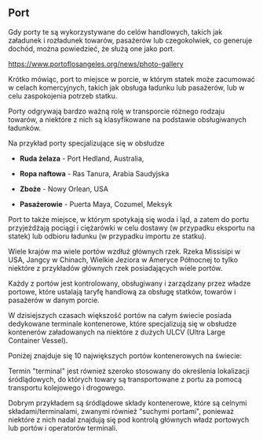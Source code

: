 ## Port

Gdy porty te są wykorzystywane do celów handlowych, takich jak załadunek i rozładunek towarów, pasażerów lub czegokolwiek, co generuje dochód, można powiedzieć, że służą one jako port.

https://www.portoflosangeles.org/news/photo-gallery

Krótko mówiąc, port to miejsce w porcie, w którym statek może zacumować w celach komercyjnych, takich jak obsługa ładunku lub pasażerów, lub w celu zaspokojenia potrzeb statku.

Porty odgrywają bardzo ważną rolę w transporcie różnego rodzaju towarów, a niektóre z nich są klasyfikowane na podstawie obsługiwanych ładunków.

Na przykład porty specjalizujące się w obsłudze

- **Ruda żelaza** - Port Hedland, Australia,

- **Ropa naftowa** - Ras Tanura, Arabia Saudyjska

- **Zboże** - Nowy Orlean, USA

- **Pasażerowie** - Puerta Maya, Cozumel, Meksyk

Port to także miejsce, w którym spotykają się woda i ląd, a zatem do portu przyjeżdżają pociągi i ciężarówki w celu dostawy (w przypadku eksportu na statek) lub odbioru ładunku (w przypadku importu ze statku).

Wiele krajów ma wiele portów wzdłuż głównych rzek. Rzeka Missisipi w USA, Jangcy w Chinach, Wielkie Jeziora w Ameryce Północnej to tylko niektóre z przykładów głównych rzek posiadających wiele portów.

Każdy z portów jest kontrolowany, obsługiwany i zarządzany przez władze portowe, które ustalają taryfę handlową za obsługę statków, towarów i pasażerów w danym porcie.

W dzisiejszych czasach większość portów na całym świecie posiada dedykowane terminale kontenerowe, które specjalizują się w obsłudze kontenerów załadowanych na niektóre z dużych ULCV (Ultra Large Container Vessel).

Poniżej znajduje się 10 największych portów kontenerowych na świecie:

Termin "terminal" jest również szeroko stosowany do określenia lokalizacji śródlądowych, do których towary są transportowane z portu za pomocą transportu kolejowego i drogowego.

Dobrym przykładem są śródlądowe składy kontenerowe, które są celnymi składami/terminalami, zwanymi również "suchymi portami", ponieważ niektóre z nich nadal znajdują się pod kontrolą głównych władz portowych lub portów i operatorów terminali.
